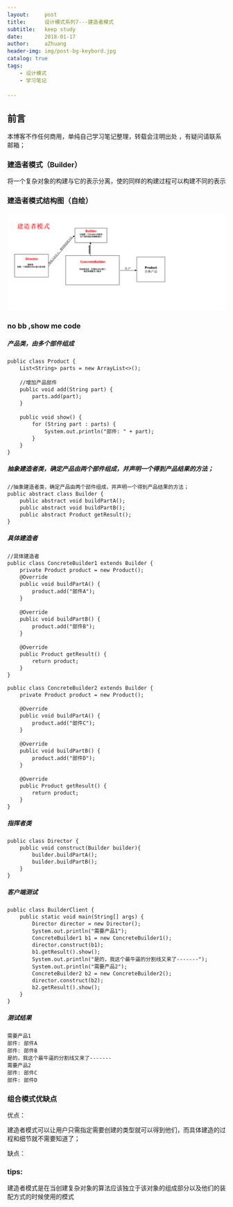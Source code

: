 ```yaml
---
layout:     post
title:      设计模式系列7---建造者模式
subtitle:   keep study
date:       2018-01-17
author:     aZhuang
header-img: img/post-bg-keybord.jpg
catalog: true
tags:
    - 设计模式
    - 学习笔记

---
```


## 前言

本博客不作任何商用，单纯自己学习笔记整理，转载会注明出处 ，有疑问请联系邮箱；

### 建造者模式（Builder）

将一个复杂对象的构建与它的表示分离，使的同样的构建过程可以构建不同的表示

### 建造者模式结构图（自绘）

![讲道理这里会有个结构图](https://raw.githubusercontent.com/xiaoazhuang/xiaoazhuang.github.io/master/img/建造者模式结构图.png)

### no bb ,show me code

##### 产品类，由多个部件组成

```
public class Product {
    List<String> parts = new ArrayList<>();

    //增加产品部件
    public void add(String part) {
        parts.add(part);
    }

    public void show() {
        for (String part : parts) {
            System.out.println("部件: " + part);
        }
    }
}
```

##### 抽象建造者类，确定产品由两个部件组成，并声明一个得到产品结果的方法；

```
//抽象建造者类，确定产品由两个部件组成，并声明一个得到产品结果的方法；
public abstract class Builder {
    public abstract void buildPartA();
    public abstract void buildPartB();
    public abstract Product getResult();
}
```

##### 具体建造者

```
//具体建造者
public class ConcreteBuilder1 extends Builder {
    private Product product = new Product();
    @Override
    public void buildPartA() {
        product.add("部件A");
    }

    @Override
    public void buildPartB() {
        product.add("部件B");
    }

    @Override
    public Product getResult() {
        return product;
    }
}
```

```
public class ConcreteBuilder2 extends Builder {
    private Product product = new Product();

    @Override
    public void buildPartA() {
        product.add("部件C");
    }

    @Override
    public void buildPartB() {
        product.add("部件D");
    }

    @Override
    public Product getResult() {
        return product;
    }
}
```

##### 指挥者类

```
public class Director {
    public void construct(Builder builder){
        builder.buildPartA();
        builder.buildPartB();
    }
}
```

##### 客户端测试

```
public class BuilderClient {
    public static void main(String[] args) {
        Director director = new Director();
        System.out.println("需要产品1");
        ConcreteBuilder1 b1 = new ConcreteBuilder1();
        director.construct(b1);
        b1.getResult().show();
        System.out.println("是的，我这个最牛逼的分割线又来了-------");
        System.out.println("需要产品2");
        ConcreteBuilder2 b2 = new ConcreteBuilder2();
        director.construct(b2);
        b2.getResult().show();
    }
}
```

##### 测试结果

```
需要产品1
部件: 部件A
部件: 部件B
是的，我这个最牛逼的分割线又来了-------
需要产品2
部件: 部件C
部件: 部件D
```

### 组合模式优缺点

优点：

建造者模式可以让用户只需指定需要创建的类型就可以得到他们，而具体建造的过程和细节就不需要知道了；

缺点：

### tips:

建造者模式是在当创建复杂对象的算法应该独立于该对象的组成部分以及他们的装配方式的时候使用的模式